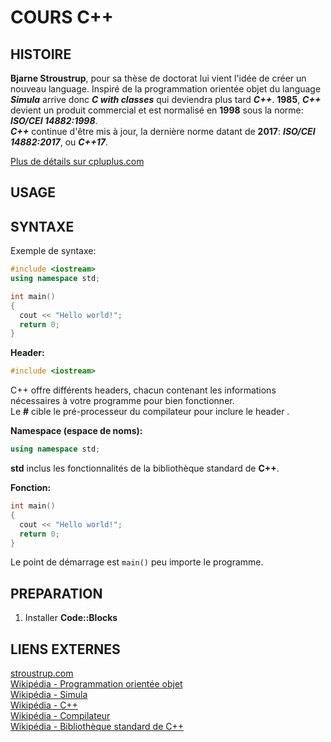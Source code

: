 # COURS C++
## HISTOIRE
**Bjarne Stroustrup**, pour sa thèse de doctorat lui vient l'idée de créer un
nouveau language. Inspiré de la programmation orientée objet du language **_Simula_**
arrive donc **_C with classes_** qui deviendra plus tard **_C++_**. **1985**,
**_C++_** devient un produit commercial et est normalisé en **1998** sous la norme:
**_ISO/CEI 14882:1998_**.<br/>
**_C++_** continue d'être mis à jour, la dernière norme datant de **2017**:
**_ISO/CEI 14882:2017_**, ou **_C++17_**.

[Plus de détails sur cpluplus.com](http://www.cplusplus.com/info/history/)<br/>

## USAGE
## SYNTAXE
Exemple de syntaxe:
```c++
#include <iostream>
using namespace std;

int main()
{
  cout << "Hello world!";
  return 0;
}
```

**Header:**
```c++
#include <iostream>
```
C++ offre différents headers, chacun contenant les informations nécessaires à votre programme pour bien fonctionner.<br/>
Le **#** cible le pré-processeur du compilateur pour inclure le header <iostream>.

**Namespace (espace de noms):**
```c++
using namespace std;
```
**std** inclus les fonctionnalités de la bibliothèque standard de **C++**.

**Fonction:**
```c++
int main()
{
  cout << "Hello world!";
  return 0;
}
```
Le point de démarrage est `main()` peu importe le programme.

## PREPARATION
1. Installer **Code::Blocks**





## LIENS EXTERNES
[stroustrup.com](http://www.stroustrup.com/)<br/>
[Wikipédia - Programmation orientée objet](https://fr.wikipedia.org/wiki/Programmation_orient%C3%A9e_objet)<br/>
[Wikipédia - Simula](https://fr.wikipedia.org/wiki/Simula)<br/>
[Wikipédia - C++](https://fr.wikipedia.org/wiki/C%2B%2B)<br/>
[Wikipédia - Compilateur](https://fr.wikipedia.org/wiki/Compilateur)<br/>
[Wikipédia - Bibliothèque standard de C++](https://fr.wikipedia.org/wiki/Biblioth%C3%A8que_standard_du_C%2B%2B)
